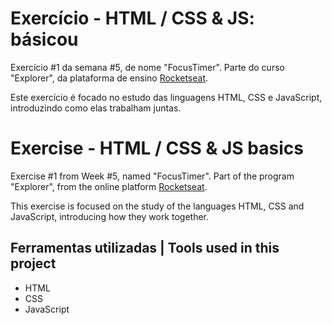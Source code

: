 # Exercício - HTML / CSS & JS: básicou

Exercício #1 da semana #5, de nome "FocusTimer". Parte do curso "Explorer", da plataforma de ensino [Rocketseat](https://rocketseat.com.br/).

Este exercício é focado no estudo das linguagens HTML, CSS e JavaScript, introduzindo como elas trabalham juntas.

# Exercise - HTML / CSS & JS basics

Exercise #1 from Week #5, named "FocusTimer". Part of the program "Explorer", from the online platform [Rocketseat](https://rocketseat.com.br/).

This exercise is focused on the study of the languages HTML, CSS and JavaScript, introducing how they work together.


## Ferramentas utilizadas | Tools used in this project

- HTML
- CSS
- JavaScript
